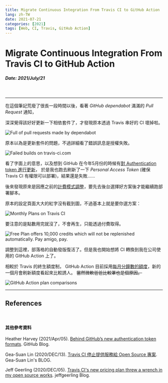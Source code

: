 ```yaml
---
title: Migrate Continuous Integration From Travis CI to GitHub Action
lang: zh-TW
date: 2021-07-21
categories: [2021]
tags: [Web, CI, Travis, GitHub Action]
---
```



# Migrate Continuous Integration From Travis CI to GitHub Action

##### Date: 2021/July/21

<br>

---

在這個筆記荒廢了很長一段時間以後，看著 *GitHub dependabot* 滿滿的 *Pull Request* 通知，

深深覺得該好好更新一下相依套件了，才發現原本透過 Travis 串好的 CI 壞掉啦。

![][img#01]

原本以為是更新套件的問題，不過詳細看了錯誤訊息是授權失敗。

![][img#02]

看了字面上的意思，以及想到 GitHub 在今年5月份的時候有[對 Authentication token 進行更新][ref#01]，
於是我也跑去刷新了一下 *Personal Access Token* (確保 Travis CI 有權限可以部署)，結果還是失敗......

後來發現原來是因應之前的[計費模式調整][ref#02]，要先去後台選擇好方案後才能繼續跑部署腳本。

原本的設定頁面大大的紅字沒有截到圖，不過基本上就是要你選方案：

![][img#03]

要注意的是點數用完就沒了，不會再生，只能透過付費取得。

![][img#04]

調整到這裡，部落格的自動發版復活了。但是我也開始想將 CI 轉換到我在公司使用的 GitHub Action 上了。

相較於 Travis 的終生額度制， GitHub Action 目前採用[每月分鐘數的額度][ref#03]，新的一個月會刷新額度看起來比較誘人。 ~~當然微軟爸爸比較罩也是個原因。~~

![][img#05]




---


## References

[img#01]: /images/2021/july/b9e91ac7cb1c9baf46e78a81ad14e748303d13239b58b76ee71fb1de8db89563.png "Full of pull requests made by dependabot"

[img#02]: /images/2021/july/d3092969eb40e1a257c2717e26d3a01cc143ac727cf548334814d9e8c3711438.jpg "Failed builds on travis-ci.com"

[img#03]: /images/2021/july/d9ade7f64ff681cae9282cd0eb6c8dda0c69bd0133a0621faa5a5524f986f3ad.png "Monthly Plans on Travis CI"

[img#04]: /images/2021/july/5bc21b278a08ae2e9575816aa7f278f2215a698f0e57194471efc85588358bf2.png "Free Plan offers 10,000 credits which will not be replenished automatically. Pay amigo, pay."

[img#05]: /images/2021/july/eee487c7cb18a105705ff7e1457eb79e91123f05f45bdf33f8937250fa962611.png "GitHub Action plan comparisons"



[ref#01]: https://github.blog/2021-04-05-behind-githubs-new-authentication-token-formats/ "Behind GitHub’s new authentication token formats"

[ref#02]: https://blog.travis-ci.com/2020-11-02-travis-ci-new-billing "The new pricing model for travis-ci.com"

[ref#03]: https://docs.github.com/en/billing/managing-billing-for-github-actions/about-billing-for-github-actions "About billing for GitHub Actions"


<br>

#### 其他參考資料

Heather Harvey (2021/Apr/05). [Behind GitHub’s new authentication token formats](https://github.blog/2021-04-05-behind-githubs-new-authentication-token-formats/). GitHub Blog.

Gea-Suan Lin (2020/DEC/13). [Travis CI 停止提供服務給 Open Source 專案](https://blog.gslin.org/archives/2020/12/13/9878/travis-ci-%E5%81%9C%E6%AD%A2%E6%8F%90%E4%BE%9B%E6%9C%8D%E5%8B%99%E7%B5%A6-open-source-%E5%B0%88%E6%A1%88/). Gea-Suan Lin's BLOG.

Jeff Geerling (2020/DEC/05). [Travis CI's new pricing plan threw a wrench in my open source works](https://www.jeffgeerling.com/blog/2020/travis-cis-new-pricing-plan-threw-wrench-my-open-source-works). jeffgeerling Blog.
